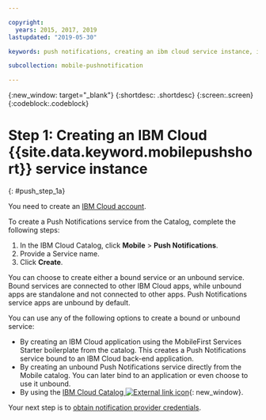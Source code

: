```yaml
---

copyright:
  years: 2015, 2017, 2019
lastupdated: "2019-05-30"

keywords: push notifications, creating an ibm cloud service instance, ibm cloud service

subcollection: mobile-pushnotification

---
```


{:new_window: target="_blank"}
{:shortdesc: .shortdesc}
{:screen:.screen}
{:codeblock:.codeblock}

# Step 1: Creating an IBM Cloud {{site.data.keyword.mobilepushshort}} service instance
{: #push_step_1a}

You need to create an [IBM Cloud account](https://cloud.ibm.com/registration/).

To create a Push Notifications service from the Catalog, complete the following steps:

1. In the IBM Cloud Catalog, click **Mobile** > **Push Notifications**.
2. Provide a Service name. 
3. Click **Create**. 

You can choose to create either a bound service or an unbound service. Bound services are connected to other IBM Cloud apps, while unbound apps are standalone and not connected to other apps. Push Notifications service apps are unbound by default.

You can use any of the following options to create a bound or unbound service:

- By creating an IBM Cloud application using the MobileFirst Services Starter boilerplate from the catalog. This creates a Push Notifications service bound to an IBM Cloud back-end application.
- By creating an unbound Push Notifications service directly from the Mobile catalog. You can later bind to an application or even choose to use it unbound. 
- By using the [IBM Cloud Catalog ![External link icon](../../icons/launch-glyph.svg "External link icon")](https://cloud.ibm.com/catalog/){: new_window}.

Your next step is to [obtain notification provider credentials](https://cloud.ibm.com/docs/services/mobilepush?topic=mobile-pushnotification-push_step_1).




